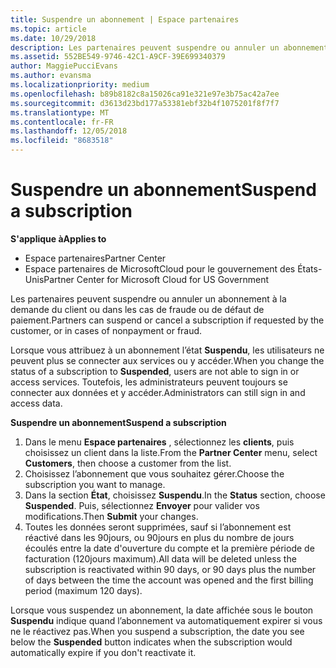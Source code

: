 ```yaml
---
title: Suspendre un abonnement | Espace partenaires
ms.topic: article
ms.date: 10/29/2018
description: Les partenaires peuvent suspendre ou annuler un abonnement à la demande du client ou dans les cas de fraude ou de défaut de paiement.
ms.assetid: 552BE549-9746-42C1-A9CF-39E699340379
author: MaggiePucciEvans
ms.author: evansma
ms.localizationpriority: medium
ms.openlocfilehash: b89b8182c8a15026ca91e321e97e3b75ac42a7ee
ms.sourcegitcommit: d3613d23bd177a53381ebf32b4f1075201f8f7f7
ms.translationtype: MT
ms.contentlocale: fr-FR
ms.lasthandoff: 12/05/2018
ms.locfileid: "8683518"
---
```

# <a name="suspend-a-subscription"></a><span data-ttu-id="3ac45-103">Suspendre un abonnement</span><span class="sxs-lookup"><span data-stu-id="3ac45-103">Suspend a subscription</span></span>

**<span data-ttu-id="3ac45-104">S'applique à</span><span class="sxs-lookup"><span data-stu-id="3ac45-104">Applies to</span></span>**

-  <span data-ttu-id="3ac45-105">Espace partenaires</span><span class="sxs-lookup"><span data-stu-id="3ac45-105">Partner Center</span></span>
-  <span data-ttu-id="3ac45-106">Espace partenaires de MicrosoftCloud pour le gouvernement des États-Unis</span><span class="sxs-lookup"><span data-stu-id="3ac45-106">Partner Center for Microsoft Cloud for US Government</span></span>


<span data-ttu-id="3ac45-107">Les partenaires peuvent suspendre ou annuler un abonnement à la demande du client ou dans les cas de fraude ou de défaut de paiement.</span><span class="sxs-lookup"><span data-stu-id="3ac45-107">Partners can suspend or cancel a subscription if requested by the customer, or in cases of nonpayment or fraud.</span></span>

<span data-ttu-id="3ac45-108">Lorsque vous attribuez à un abonnement l’état **Suspendu**, les utilisateurs ne peuvent plus se connecter aux services ou y accéder.</span><span class="sxs-lookup"><span data-stu-id="3ac45-108">When you change the status of a subscription to **Suspended**, users are not able to sign in or access services.</span></span> <span data-ttu-id="3ac45-109">Toutefois, les administrateurs peuvent toujours se connecter aux données et y accéder.</span><span class="sxs-lookup"><span data-stu-id="3ac45-109">Administrators can still sign in and access data.</span></span>

**<span data-ttu-id="3ac45-110">Suspendre un abonnement</span><span class="sxs-lookup"><span data-stu-id="3ac45-110">Suspend a subscription</span></span>**

1.  <span data-ttu-id="3ac45-111">Dans le menu **Espace partenaires** , sélectionnez les **clients**, puis choisissez un client dans la liste.</span><span class="sxs-lookup"><span data-stu-id="3ac45-111">From the **Partner Center** menu, select **Customers**, then choose a customer from the list.</span></span>
2.  <span data-ttu-id="3ac45-112">Choisissez l’abonnement que vous souhaitez gérer.</span><span class="sxs-lookup"><span data-stu-id="3ac45-112">Choose the subscription you want to manage.</span></span>
3.  <span data-ttu-id="3ac45-113">Dans la section **État**, choisissez **Suspendu**.</span><span class="sxs-lookup"><span data-stu-id="3ac45-113">In the **Status** section, choose **Suspended**.</span></span> <span data-ttu-id="3ac45-114">Puis, sélectionnez **Envoyer** pour valider vos modifications.</span><span class="sxs-lookup"><span data-stu-id="3ac45-114">Then **Submit** your changes.</span></span>
4.  <span data-ttu-id="3ac45-115">Toutes les données seront supprimées, sauf si l’abonnement est réactivé dans les 90jours, ou 90jours en plus du nombre de jours écoulés entre la date d'ouverture du compte et la première période de facturation (120jours maximum).</span><span class="sxs-lookup"><span data-stu-id="3ac45-115">All data will be deleted unless the subscription is reactivated within 90 days, or 90 days plus the number of days between the time the account was opened and the first billing period (maximum 120 days).</span></span>

<span data-ttu-id="3ac45-116">Lorsque vous suspendez un abonnement, la date affichée sous le bouton **Suspendu** indique quand l’abonnement va automatiquement expirer si vous ne le réactivez pas.</span><span class="sxs-lookup"><span data-stu-id="3ac45-116">When you suspend a subscription, the date you see below the **Suspended** button indicates when the subscription would automatically expire if you don't reactivate it.</span></span> 

